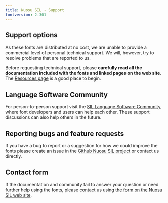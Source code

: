 ```yaml
---
title: Nuosu SIL - Support
fontversion: 2.301
---
```


## Support options

As these fonts are distributed at no cost, we are unable to provide a commercial level of personal technical support. We will, however, try to resolve problems that are reported to us.

Before requesting technical support, please **carefully read all the documentation included with the fonts and linked pages on the web site**. The [Resources page](resources.md) is a good place to begin.

## Language Software Community

For person-to-person support visit the [SIL Language Software Community](https://community.software.sil.org/c/silfonts), where font developers and users can help each other. These support discussions can also help others in the future.

## Reporting bugs and feature requests

If you have a bug to report or a suggestion for how we could improve the fonts please create an issue in the [Github Nuosu SIL project](https://github.com/silnrsi/font-nuosu/issues) or contact us directly.

## Contact form

If the documentation and community fail to answer your question or need further help using the fonts, please contact us using [the form on the Nuosu SIL web site](https://software.sil.org/nuosu/#contact).
